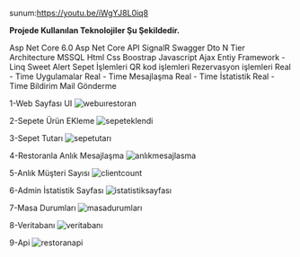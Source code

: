 sunum:https://youtu.be/iWgYJ8L0iq8

<strong>Projede Kullanılan Teknolojiler Şu Şekildedir.</strong>

Asp Net Core 6.0
Asp Net Core API
SignalR
Swagger
Dto
N Tier Architecture
MSSQL
Html Css Boostrap
Javascript
Ajax
Entiy Framework - Linq
Sweet Alert
Sepet İşlemleri
QR kod işlemleri
Rezervasyon işlemleri
Real - Time Uygulamalar
Real - Time Mesajlaşma
Real - Time İstatistik
Real - Time Bildirim
Mail Gönderme


1-Web Sayfası UI
![webuırestoran](https://github.com/vasfiolmez/SignalRProject/assets/58458944/df0a6ca8-18dd-407e-988a-72f0cb580f10)

2-Sepete Ürün EKleme
![sepeteklendi](https://github.com/vasfiolmez/SignalRProject/assets/58458944/7e3ad14f-c62b-438a-80cd-dd5d7be28219)

3-Sepet Tutarı
![sepetutarı](https://github.com/vasfiolmez/SignalRProject/assets/58458944/d5f4df04-4fe8-492b-a2ac-6c789f2db0de)

4-Restoranla Anlık Mesajlaşma
![anlıkmesajlasma](https://github.com/vasfiolmez/SignalRProject/assets/58458944/73094fa8-c07a-4d07-b919-b12228eaaeb0)

5-Anlık Müşteri Sayısı
![clientcount](https://github.com/vasfiolmez/SignalRProject/assets/58458944/81dfe6da-cd0d-43c6-9185-22f8dcefb5c5)

6-Admin İstatistik Sayfası
![istatistiksayfası](https://github.com/vasfiolmez/SignalRProject/assets/58458944/f0719ff6-37e7-4c70-ad31-53a335a947bf)

7-Masa Durumları
![masadurumları](https://github.com/vasfiolmez/SignalRProject/assets/58458944/9aa4b68c-8f2a-4f33-8a7b-304983a7a333)

8-Veritabanı
![veritabanı](https://github.com/vasfiolmez/SignalRProject/assets/58458944/edd51084-e31c-477a-99e9-f6af7404dcaa)

9-Api
![restoranapi](https://github.com/vasfiolmez/SignalRProject/assets/58458944/748d9342-54ba-4710-b024-e18d2b7181e7)










